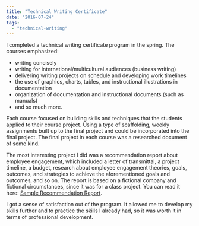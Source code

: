 ```yaml
---
title: "Technical Writing Certificate"
date: "2016-07-24"
tags: 
  - "technical-writing"
---
```


I completed a technical writing certificate program in the spring. The courses emphasized:

- writing concisely
- writing for international/multicultural audiences (business writing)
- delivering writing projects on schedule and developing work timelines
- the use of graphics, charts, tables, and instructional illustrations in documentation
- organization of documentation and instructional documents (such as manuals)
- and so much more.

Each course focused on building skills and techniques that the students applied to their course project. Using a type of scaffolding, weekly assignments built up to the final project and could be incorporated into the final project. The final project in each course was a researched document of some kind.

The most interesting project I did was a recommendation report about employee engagement, which included a letter of transmittal, a project timeline, a budget, research about employee engagement theories, goals, outcomes, and strategies to achieve the aforementioned goals and outcomes, and so on. The report is based on a fictional company and fictional circumstances, since it was for a class project. You can read it here: [Sample Recommendation Report](http://angelleleger.files.wordpress.com/2016/08/angelle-scott-leger_sample-recommendation-report_coursework-1.pdf "Angelle Scott Leger_Sample Recommendation Report_Coursework").

I got a sense of satisfaction out of the program. It allowed me to develop my skills further and to practice the skills I already had, so it was worth it in terms of professional development.
